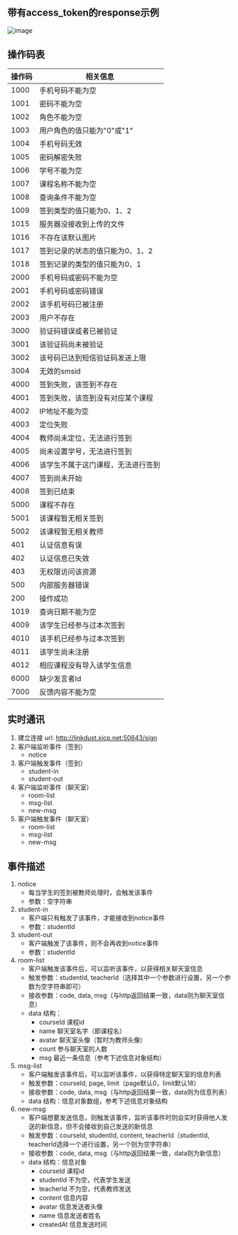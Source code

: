 ## **带有access_token的response示例**
![image](http://linkdust.xicp.net:50843/images/response_demo.png)

## **操作码表**

操作码   |  相关信息
---     |   --- 
1000    |   手机号码不能为空
1001    |   密码不能为空
1002    |   角色不能为空
1003    |   用户角色的值只能为"0"或"1"
1004    |   手机号码无效
1005    |   密码解密失败
1006    |   学号不能为空
1007    |   课程名称不能为空
1008    |   查询条件不能为空
1009    |   签到类型的值只能为0、1、2
1015    |   服务器没接收到上传的文件
1016    |   不存在该默认图片
1017    |   签到记录的状态的值只能为0、1、2
1018    |   签到记录的类型的值只能为0、1
2000    |   手机号码或密码不能为空
2001    |   手机号码或密码错误
2002    |   该手机号码已被注册
2003    |   用户不存在
3000    |   验证码错误或者已被验证
3001    |   该验证码尚未被验证
3002    |   该号码已达到短信验证码发送上限
3004    |   无效的smsid
4000    |   签到失败，该签到不存在
4001    |   签到失败，该签到没有对应某个课程
4002    |   IP地址不能为空
4003    |   定位失败
4004    |   教师尚未定位，无法进行签到
4005    |   尚未设置学号，无法进行签到
4006    |   该学生不属于这门课程，无法进行签到
4007    |   签到尚未开始
4008    |   签到已结束
5000    |   课程不存在
5001    |   该课程暂无相关签到
5002    |   该课程暂无相关教师
401     |   认证信息有误
402     |   认证信息已失效
403     |   无权限访问该资源
500     |   内部服务器错误
200     |   操作成功
1019    |   查询日期不能为空
4009    |   该学生已经参与过本次签到
4010    |   该手机已经参与过本次签到
4011    |   该学生尚未注册
4012    |   相应课程没有导入该学生信息
6000    |   缺少发言者Id
7000    |   反馈内容不能为空

## 实时通讯
1. 建立连接 url: http://linkdust.xicp.net:50843/sign
2. 客户端监听事件（签到）
    + notice 
3. 客户端触发事件（签到）
    + student-in
    + student-out
4. 客户端监听事件（聊天室）
    + room-list
    + msg-list
    + new-msg   
5. 客户端触发事件（聊天室）
    + room-list
    + msg-list
    + new-msg
  
## 事件描述
1. notice
    + 每当学生的签到被教师处理时，会触发该事件
    + 参数：空字符串
2. student-in 
    + 客户端只有触发了该事件，才能接收到notice事件
    + 参数：studentId
3. student-out
    + 客户端触发了该事件，则不会再收到notice事件
    + 参数：studentId
4. room-list
    + 客户端触发该事件后，可以监听该事件，以获得相关聊天室信息
    + 触发参数：studentId, teacherId（选择其中一个参数进行设置，另一个参数为空字符串即可）
    + 接收参数：code, data, msg（与http返回结果一致，data则为聊天室信息）
    + data 结构：
        + courseId 课程id
        + name 聊天室名字（即课程名）
        + avatar 聊天室头像（暂时为教师头像）
        + count 参与聊天室的人数
        + msg 最近一条信息（参考下述信息对象结构）
5. msg-list
    + 客户端触发该事件后，可以监听该事件，以获得特定聊天室的信息列表
    + 触发参数：courseId, page, limit（page默认0，limit默认18）
    + 接收参数：code, data, msg（与http返回结果一致，data则为信息列表）
    + data 结构：信息对象数组，参考下述信息对象结构        
6. new-msg
    + 客户端想要发送信息，则触发该事件，监听该事件时则会实时获得他人发送的新信息，但不会接收到自己发送的新信息
    + 触发参数：courseId, studentId, content, teacherId（studentId, teacherId选择一个进行设置，另一个则为空字符串）
    + 接收参数：code, data, msg（与http返回结果一致，data则为新信息）
    + data 结构：信息对象
        + courseId 课程id
        + studentId 不为空，代表学生发送
        + teacherId 不为空，代表教师发送
        + content 信息内容
        + avatar 信息发送者头像
        + name 信息发送者姓名
        + createdAt 信息发送时间